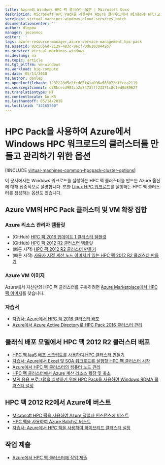 ```yaml
---
title: Azure의 Windows HPC 팩 클러스터 옵션 | Microsoft Docs
description: Microsoft HPC Pack을 사용하여 Azure 클라우드에서 Windows HPC(고성능 컴퓨팅) 클러스터를 만들고 관리하기 위한 옵션에 대해 알아봅니다.
services: virtual-machines-windows,cloud-services,batch
documentationcenter: ''
author: dlepow
manager: jeconnoc
editor: ''
tags: azure-resource-manager,azure-service-management,hpc-pack
ms.assetid: 02c5566d-2129-483c-9ecf-0d61030442d7
ms.service: virtual-machines-windows
ms.devlang: na
ms.topic: article
ms.tgt_pltfrm: vm-windows
ms.workload: big-compute
ms.date: 05/14/2018
ms.author: danlep
ms.openlocfilehash: 1232228d5e2fcd05f41a096a933072dffcca2119
ms.sourcegitcommit: d78bcecd983ca2a7473fff23371c8cfed0d89627
ms.translationtype: HT
ms.contentlocale: ko-KR
ms.lasthandoff: 05/14/2018
ms.locfileid: "34165760"
---
```

# <a name="options-with-hpc-pack-to-create-and-manage-a-cluster-for-windows-hpc-workloads-in-azure"></a>HPC Pack을 사용하여 Azure에서 Windows HPC 워크로드의 클러스터를 만들고 관리하기 위한 옵션
[!INCLUDE [virtual-machines-common-hpcpack-cluster-options](../../../includes/virtual-machines-common-hpcpack-cluster-options.md)]

이 문서에서는 Windows 워크로드를 실행하는 HPC 팩 클러스터를 만드는 Azure 옵션에 대해 집중적으로 설명합니다. 또한 [Linux HPC 워크로드](../linux/hpcpack-cluster-options.md?toc=%2fazure%2fvirtual-machines%2flinux%2ftoc.json)를 실행하는 HPC 팩 클러스터를 생성하는 옵션도 있습니다.


## <a name="hpc-pack-cluster-in-azure-vms-and-vm-scale-sets"></a>Azure VM의 HPC Pack 클러스터 및 VM 확장 집합
### <a name="azure-resource-manager-templates"></a>Azure 리소스 관리자 템플릿
* (GitHub) [HPC 팩 2016 업데이트 1 클러스터 템플릿](https://github.com/MsHpcPack/HPCPack2016)
* (GitHub) [HPC 팩 2012 R2 클러스터 템플릿](https://github.com/MsHpcPack/HPCPack2012R2)
* (빠른 시작) [HPC 팩 2012 R2 클러스터 만들기](https://github.com/Azure/azure-quickstart-templates/tree/master/create-hpc-cluster)
* (빠른 시작) [사용자 지정 계산 노드 이미지가 있는 HPC 팩 2012 R2 클러스터 만들기](https://github.com/Azure/azure-quickstart-templates/tree/master/create-hpc-cluster-custom-image)

### <a name="azure-vm-images"></a>Azure VM 이미지
Azure에서 자신만의 HPC 팩 클러스터를 구축하려면 [Azure Marketplace에서 HPC 팩 이미지](https://azuremarketplace.microsoft.com/en-us/marketplace/apps?page=1&search=%22HPC%20%20Pack%22)를 찾습니다.


### <a name="tutorials"></a>자습서
* [자습서: Azure에서 HPC 팩 2016 클러스터 배포](hpcpack-2016-cluster.md?toc=%2fazure%2fvirtual-machines%2fwindows%2ftoc.json)
* [Azure에서 Azure Active Directory로 HPC Pack 2016 클러스터 관리](hpcpack-cluster-active-directory.md?toc=%2fazure%2fvirtual-machines%2fwindows%2fclassic%2ftoc.json)


## <a name="hpc-pack-2012-r2-cluster-deployment-in-the-classic-deployment-model"></a>클래식 배포 모델에서 HPC 팩 2012 R2 클러스터 배포
* [HPC 팩 IaaS 배포 스크립트를 사용하여 HPC 클러스터 만들기](classic/hpcpack-cluster-powershell-script.md?toc=%2fazure%2fvirtual-machines%2fwindows%2fclassic%2ftoc.json)
* [자습서: Azure에서 Excel 및 SOA 워크로드를 실행할 HPC 팩 클러스터 시작](excel-cluster-hpcpack.md?toc=%2fazure%2fvirtual-machines%2fwindows%2ftoc.json)
* [Azure에서 HPC 팩 클러스터의 컴퓨터 노드 관리](classic/hpcpack-cluster-node-manage.md?toc=%2fazure%2fvirtual-machines%2fwindows%2fclassic%2ftoc.json)
* [HPC 팩 클러스터에서 Azure 계산 리소스 확장 및 축소](classic/hpcpack-cluster-node-autogrowshrink.md?toc=%2fazure%2fvirtual-machines%2fwindows%2fclassic%2ftoc.json)
* [MPI 응용 프로그램을 실행하기 위해 HPC Pack을 사용하여 Windows RDMA 클러스터 설정](classic/hpcpack-rdma-cluster.md?toc=%2fazure%2fvirtual-machines%2fwindows%2fclassic%2ftoc.json)


## <a name="burst-to-azure-from-hpc-pack-2012-r2"></a>HPC 팩 2012 R2에서 Azure에 버스트
* [Microsoft HPC 팩을 사용하여 Azure 작업자 인스턴스에 버스트](https://technet.microsoft.com/library/gg481749.aspx)
* [HPC 팩을 사용하여 Azure Batch로 버스트](https://technet.microsoft.com/library/mt612877.aspx)
* [자습서: Azure에서 HPC 팩을 사용하여 하이브리드 클러스터 설정](../../cloud-services/cloud-services-setup-hybrid-hpcpack-cluster.md)

## <a name="job-submission"></a>작업 제출

* [Azure에서 HPC 팩 클러스터에 작업 제출](hpcpack-cluster-submit-jobs.md?toc=%2fazure%2fvirtual-machines%2fwindows%2ftoc.json)






